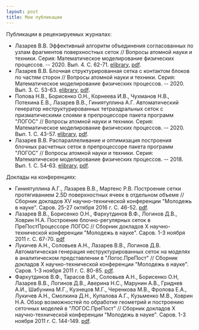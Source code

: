 ```yaml
---
layout: post
title: Мои публикации
---
```


Публикации в рецензируемых журналах:
* Лазарев В.В. Эффективный алгоритм объединения согласованных по узлам фрагментов поверхностных сеток // Вопросы атомной науки и техники. Серия: Математическое моделирование физических процессов. -- 2020. Вып. 4. С. 62-71. [elibrary](https://elibrary.ru/item.asp?id=44522569), [pdf](http://book.sarov.ru/wp-content/uploads/2021/04/VANT-MMFP-2020-4-5.pdf).
* Лазарев В.В. Блочная структурированная сетка с контактом блоков по частям сторон // Вопросы атомной науки и техники. Серия: Математическое моделирование физических процессов. -- 2020. Вып. 3. С. 53-63. [elibrary](https://elibrary.ru/item.asp?id=44010236), [pdf](http://book.sarov.ru/wp-content/uploads/2021/04/VANT-MMFP-2020-3-5.pdf).
* Попова Н.В., Борисенко О.Н., Корнеева И.В., Чухманов Н.В., Потехина Е.В., Лазарев В.В., Гиниятуллина А.Г. Автоматический генератор неструктурированных тетраэдральных сеток с призматическими слоями в препроцессоре пакета программ "ЛОГОС" // Вопросы атомной науки и техники. Серия: Математическое моделирование физических процессов. -- 2020. Вып. 1. С. 43-57. [elibrary](https://elibrary.ru/item.asp?id=42839385), [pdf](http://book.sarov.ru/wp-content/uploads/2021/02/VANT-MMFP-2020-1-4.pdf).
* Лазарев В.В. Распараллеливание и оптимизация построения блочных расчетных сеток в препроцессоре пакета программ "ЛОГОС" // Вопросы атомной науки и техники. Серия: Математическое моделирование физических процессов. -- 2018. Вып. 1. С. 54-63. [elibrary](https://elibrary.ru/item.asp?id=32712325), [pdf](http://book.sarov.ru/wp-content/uploads/2019/06/VANT-MMFP-2018-1-5.pdf).

Доклады на конференциях:
* Гиниятуллина А.Г., Лазарев В.В., Мартенс Р.В. Построение сетки протягиванием 2.5D поверхностных ячеек в отдельном объеме // Сборник докладов XV научно-технической конференции "Молодежь в науке". Саров. 25-27 октября 2016 г. С. 46-52. [pdf](http://book.sarov.ru/wp-content/uploads/2017/12/15-molodej-2017-8.pdf).
* Лазарев В.В., Борисенко О.Н., Фархутдинов В.Ф., Логинов Д.В., Ховрин Н.А. Построение блочно-регулярных сеток в ПреПостПроцессоре ЛОГОС // Сборник докладов X научно-технической конференции "Молодежь в науке". Саров. 1-3 ноября 2011 г. С. 67-70. [pdf](http://book.sarov.ru/wp-content/uploads/10-molodej-2012-013.pdf)
* Лукичев А.Н., Соловьев А.Н., Лазарев В.В., Логинов Д.В. Автоматическая генерация неструктурированных сеток на моделях в аналитическом представлении в "Логос.ПреПост" // Сборник докладов X научно-технической конференции "Молодежь в науке". Саров. 1-3 ноября 2011 г. С. 80-85. [pdf](http://book.sarov.ru/wp-content/uploads/10-molodej-2012-016.pdf).
* Фархутдинов В.Ф., Тарасов В.И., Соловьев А.Н., Борисенко О.Н, Лазарев В.В., Логинов Д.В., Аверина Н.С., Марунин А.В., Гриднев А.И., Шабунина М.Г., Кузнецов М.Г., Черенкова М.В., Фролова Е.А., Лукичев А.Н., Смолкина Д.Н., Купалова А.Г., Кузьменко М.В., Ховрин Н.А. Обзор возможностей по обработке геометрий и построению сеточных моделей в "ЛОГОС.ПреПост" // Сборник докладов X научно-технической конференции "Молодежь в науке". Саров. 1-3 ноября 2011 г. С. 144-149. [pdf](http://book.sarov.ru/wp-content/uploads/10-molodej-2012-031.pdf).


